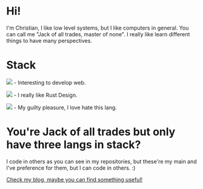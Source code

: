 # Hi!

I'm Christian, I like low level systems, but I like computers in general. You can call me "Jack of all trades, master of none". I really like learn different things to have many perspectives.

# Stack
![](https://img.shields.io/badge/TYPESCRIPT-00599C?style=for-the-badge&logo=typescript&logoColor=white) - Interesting to develop web.

![](https://img.shields.io/badge/Rust-000000?style=for-the-badge&logo=rust&logoColor=white) - I really like Rust Design.

![](https://img.shields.io/badge/C%2B%2B-00599C?style=for-the-badge&logo=c%2B%2B&logoColor=white) - My guilty pleasure, I love hate this lang.

# You're Jack of all trades but only have three langs in stack?

I code in others as you can see in my repositories, but these're my main and I've preference for them, but I can code in others. :)

[Check my blog, maybe you can find something useful!](https://every2.github.io/blog/)
